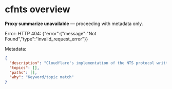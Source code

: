 # cfnts overview

**Proxy summarize unavailable** — proceeding with metadata only.

Error: HTTP 404: {"error":{"message":"Not Found","type":"invalid_request_error"}}

Metadata:
```json
{
  "description": "Cloudflare's implementation of the NTS protocol written in Rust",
  "topics": [],
  "paths": [],
  "why": "Keyword/topic match"
}
```